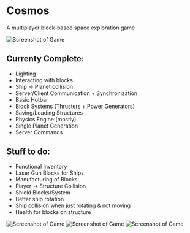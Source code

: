 # Cosmos
A multiplayer block-based space exploration game

![Screenshot of Game](https://raw.githubusercontent.com/AnthonyTornetta/Cosmos/master/Cosmos/assets/images/screenshot.png)

## Currenty Complete:
- Lighting
- Interacting with blocks
- Ship -> Planet collision
- Server/Client Communication + Synchronization
- Basic Hotbar
- Block Systems (Thrusters + Power Generators)
- Saving/Loading Structures
- Physics Engine (mostly)
- Single Planet Generation
- Server Commands

## Stuff to do:
- Functional Inventory
- Laser Gun Blocks for Ships
- Manufacturing of Blocks
- Player -> Structure Collision
- Shield Blocks/System
- Better ship rotation
- Ship collision when just rotating & not moving
- Health for blocks on structure

![Screenshot of Game](https://raw.githubusercontent.com/AnthonyTornetta/Cosmos/master/Cosmos/assets/images/screenshot_2.png)
![Screenshot of Game](https://raw.githubusercontent.com/AnthonyTornetta/Cosmos/master/Cosmos/assets/images/screenshot_3.png)
![Screenshot of Game](https://raw.githubusercontent.com/AnthonyTornetta/Cosmos/master/Cosmos/assets/images/screenshot_4.png)
